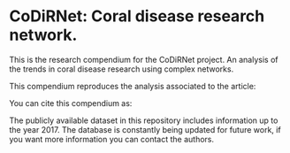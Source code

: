 # CoDiRNet: Coral disease research network.

This is the research compendium for the CoDiRNet project. An analysis of the trends in coral disease research using complex networks.

This compendium reproduces the analysis associated to the article:

You can cite this compendium as:

The publicly available dataset in this repository includes information up to the year 2017. The database is constantly being updated for future work, if you want more information you can contact the authors.
